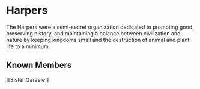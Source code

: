 # Harpers
The Harpers were a semi-secret organization dedicated to promoting good, preserving history, and maintaining a balance between civilization and nature by keeping kingdoms small and the destruction of animal and plant life to a minimum.

## Known Members
[[Sister Garaele]]